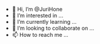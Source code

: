 - 👋 Hi, I’m @JuriHone
- 👀 I’m interested in ...
- 🌱 I’m currently learning ...
- 💞️ I’m looking to collaborate on ...
- 📫 How to reach me ...

<!---
JuriHone/JuriHone is a ✨ special ✨ repository because its `README.md` (this file) appears on your GitHub profile.
You can click the Preview link to take a look at your changes.
--->
